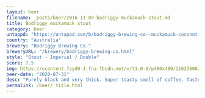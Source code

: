 ```yaml
---
layout: beer
filename: _posts/beer/2016-11-09-bodriggy-muckamuck-stout.md
title: Bodriggy muckamuck stout
category: beer
untappd: "https://untappd.com/b/bodriggy-brewing-co--muckamuck-coconut-stout/3396596"
country: "Australia"
brewery: "Bodriggy Brewing Co."
breweryURL: "/brewery/bodriggy-brewing-co.html"
style: "Stout - Imperial / Double"
score: 7.5
img: https://scontent.fsyd9-1.fna.fbcdn.net/v/t1.0-0/p480x480/116336062_10158492317508745_873647264518726864_o.jpg?_nc_cat=102&_nc_sid=0be424&_nc_ohc=g26JErqWevUAX-Z1hQq&_nc_ht=scontent.fsyd9-1.fna&_nc_tp=6&oh=894498279c1aa65e298ae71bf6292ed0&oe=5F484BCD
beer-date: "2020-07-31"
desc: "Purely black and very thick. Super toasty smell of coffee. Taste is smooth with mild bitterness and warming my stomach . It’s only a small beer but it’s going straight to my head. Great stout for quickly elevating your drunkenness"
permalink: /beer/:title.html
---
```

